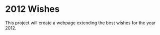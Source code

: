 2012 Wishes
===========

This project will create a webpage extending the best wishes for the year 2012.
